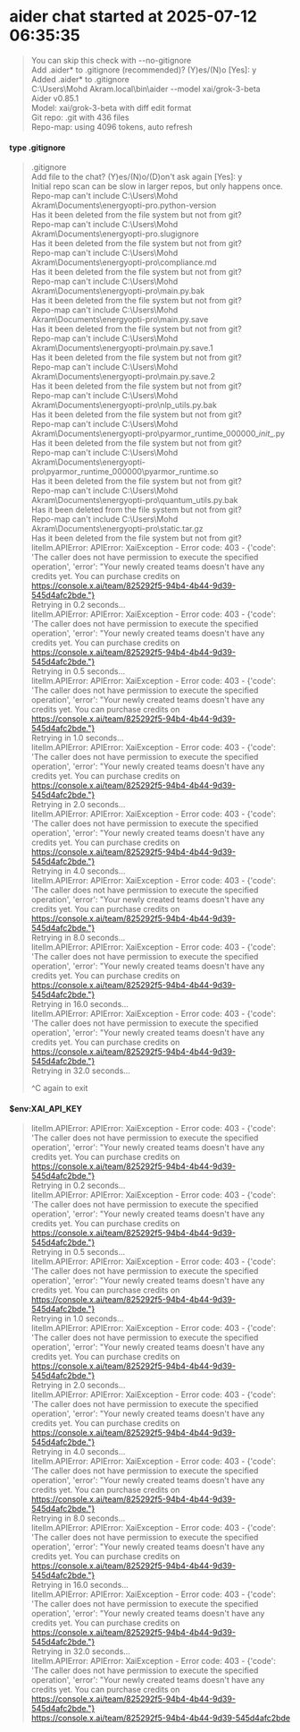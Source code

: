 
# aider chat started at 2025-07-12 06:35:35

> You can skip this check with --no-gitignore  
> Add .aider* to .gitignore (recommended)? (Y)es/(N)o [Yes]: y  
> Added .aider* to .gitignore  
> C:\Users\Mohd Akram\.local\bin\aider --model xai/grok-3-beta  
> Aider v0.85.1  
> Model: xai/grok-3-beta with diff edit format  
> Git repo: .git with 436 files  
> Repo-map: using 4096 tokens, auto refresh  

#### type .gitignore  
> .gitignore  
> Add file to the chat? (Y)es/(N)o/(D)on't ask again [Yes]: y  
> Initial repo scan can be slow in larger repos, but only happens once.  
> Repo-map can't include C:\Users\Mohd Akram\Documents\energyopti-pro\.python-version  
> Has it been deleted from the file system but not from git?  
> Repo-map can't include C:\Users\Mohd Akram\Documents\energyopti-pro\.slugignore  
> Has it been deleted from the file system but not from git?  
> Repo-map can't include C:\Users\Mohd Akram\Documents\energyopti-pro\compliance.md  
> Has it been deleted from the file system but not from git?  
> Repo-map can't include C:\Users\Mohd Akram\Documents\energyopti-pro\main.py.bak  
> Has it been deleted from the file system but not from git?  
> Repo-map can't include C:\Users\Mohd Akram\Documents\energyopti-pro\main.py.save  
> Has it been deleted from the file system but not from git?  
> Repo-map can't include C:\Users\Mohd Akram\Documents\energyopti-pro\main.py.save.1  
> Has it been deleted from the file system but not from git?  
> Repo-map can't include C:\Users\Mohd Akram\Documents\energyopti-pro\main.py.save.2  
> Has it been deleted from the file system but not from git?  
> Repo-map can't include C:\Users\Mohd Akram\Documents\energyopti-pro\nlp_utils.py.bak  
> Has it been deleted from the file system but not from git?  
> Repo-map can't include C:\Users\Mohd Akram\Documents\energyopti-pro\pyarmor_runtime_000000\__init__.py  
> Has it been deleted from the file system but not from git?  
> Repo-map can't include C:\Users\Mohd Akram\Documents\energyopti-pro\pyarmor_runtime_000000\pyarmor_runtime.so  
> Has it been deleted from the file system but not from git?  
> Repo-map can't include C:\Users\Mohd Akram\Documents\energyopti-pro\quantum_utils.py.bak  
> Has it been deleted from the file system but not from git?  
> Repo-map can't include C:\Users\Mohd Akram\Documents\energyopti-pro\static.tar.gz  
> Has it been deleted from the file system but not from git?  
> litellm.APIError: APIError: XaiException - Error code: 403 - {'code': 'The caller does not have permission to execute the specified operation', 'error': "Your newly created teams doesn't have any credits yet. You can purchase credits on https://console.x.ai/team/825292f5-94b4-4b44-9d39-545d4afc2bde."}  
> Retrying in 0.2 seconds...  
> litellm.APIError: APIError: XaiException - Error code: 403 - {'code': 'The caller does not have permission to execute the specified operation', 'error': "Your newly created teams doesn't have any credits yet. You can purchase credits on https://console.x.ai/team/825292f5-94b4-4b44-9d39-545d4afc2bde."}  
> Retrying in 0.5 seconds...  
> litellm.APIError: APIError: XaiException - Error code: 403 - {'code': 'The caller does not have permission to execute the specified operation', 'error': "Your newly created teams doesn't have any credits yet. You can purchase credits on https://console.x.ai/team/825292f5-94b4-4b44-9d39-545d4afc2bde."}  
> Retrying in 1.0 seconds...  
> litellm.APIError: APIError: XaiException - Error code: 403 - {'code': 'The caller does not have permission to execute the specified operation', 'error': "Your newly created teams doesn't have any credits yet. You can purchase credits on https://console.x.ai/team/825292f5-94b4-4b44-9d39-545d4afc2bde."}  
> Retrying in 2.0 seconds...  
> litellm.APIError: APIError: XaiException - Error code: 403 - {'code': 'The caller does not have permission to execute the specified operation', 'error': "Your newly created teams doesn't have any credits yet. You can purchase credits on https://console.x.ai/team/825292f5-94b4-4b44-9d39-545d4afc2bde."}  
> Retrying in 4.0 seconds...  
> litellm.APIError: APIError: XaiException - Error code: 403 - {'code': 'The caller does not have permission to execute the specified operation', 'error': "Your newly created teams doesn't have any credits yet. You can purchase credits on https://console.x.ai/team/825292f5-94b4-4b44-9d39-545d4afc2bde."}  
> Retrying in 8.0 seconds...  
> litellm.APIError: APIError: XaiException - Error code: 403 - {'code': 'The caller does not have permission to execute the specified operation', 'error': "Your newly created teams doesn't have any credits yet. You can purchase credits on https://console.x.ai/team/825292f5-94b4-4b44-9d39-545d4afc2bde."}  
> Retrying in 16.0 seconds...  
> litellm.APIError: APIError: XaiException - Error code: 403 - {'code': 'The caller does not have permission to execute the specified operation', 'error': "Your newly created teams doesn't have any credits yet. You can purchase credits on https://console.x.ai/team/825292f5-94b4-4b44-9d39-545d4afc2bde."}  
> Retrying in 32.0 seconds...  
>  
>  
> ^C again to exit  

#### <blank>  

#### $env:XAI_API_KEY  
> litellm.APIError: APIError: XaiException - Error code: 403 - {'code': 'The caller does not have permission to execute the specified operation', 'error': "Your newly created teams doesn't have any credits yet. You can purchase credits on https://console.x.ai/team/825292f5-94b4-4b44-9d39-545d4afc2bde."}  
> Retrying in 0.2 seconds...  
> litellm.APIError: APIError: XaiException - Error code: 403 - {'code': 'The caller does not have permission to execute the specified operation', 'error': "Your newly created teams doesn't have any credits yet. You can purchase credits on https://console.x.ai/team/825292f5-94b4-4b44-9d39-545d4afc2bde."}  
> Retrying in 0.5 seconds...  
> litellm.APIError: APIError: XaiException - Error code: 403 - {'code': 'The caller does not have permission to execute the specified operation', 'error': "Your newly created teams doesn't have any credits yet. You can purchase credits on https://console.x.ai/team/825292f5-94b4-4b44-9d39-545d4afc2bde."}  
> Retrying in 1.0 seconds...  
> litellm.APIError: APIError: XaiException - Error code: 403 - {'code': 'The caller does not have permission to execute the specified operation', 'error': "Your newly created teams doesn't have any credits yet. You can purchase credits on https://console.x.ai/team/825292f5-94b4-4b44-9d39-545d4afc2bde."}  
> Retrying in 2.0 seconds...  
> litellm.APIError: APIError: XaiException - Error code: 403 - {'code': 'The caller does not have permission to execute the specified operation', 'error': "Your newly created teams doesn't have any credits yet. You can purchase credits on https://console.x.ai/team/825292f5-94b4-4b44-9d39-545d4afc2bde."}  
> Retrying in 4.0 seconds...  
> litellm.APIError: APIError: XaiException - Error code: 403 - {'code': 'The caller does not have permission to execute the specified operation', 'error': "Your newly created teams doesn't have any credits yet. You can purchase credits on https://console.x.ai/team/825292f5-94b4-4b44-9d39-545d4afc2bde."}  
> Retrying in 8.0 seconds...  
> litellm.APIError: APIError: XaiException - Error code: 403 - {'code': 'The caller does not have permission to execute the specified operation', 'error': "Your newly created teams doesn't have any credits yet. You can purchase credits on https://console.x.ai/team/825292f5-94b4-4b44-9d39-545d4afc2bde."}  
> Retrying in 16.0 seconds...  
> litellm.APIError: APIError: XaiException - Error code: 403 - {'code': 'The caller does not have permission to execute the specified operation', 'error': "Your newly created teams doesn't have any credits yet. You can purchase credits on https://console.x.ai/team/825292f5-94b4-4b44-9d39-545d4afc2bde."}  
> Retrying in 32.0 seconds...  
> litellm.APIError: APIError: XaiException - Error code: 403 - {'code': 'The caller does not have permission to execute the specified operation', 'error': "Your newly created teams doesn't have any credits yet. You can purchase credits on https://console.x.ai/team/825292f5-94b4-4b44-9d39-545d4afc2bde."}  
> https://console.x.ai/team/825292f5-94b4-4b44-9d39-545d4afc2bde  
